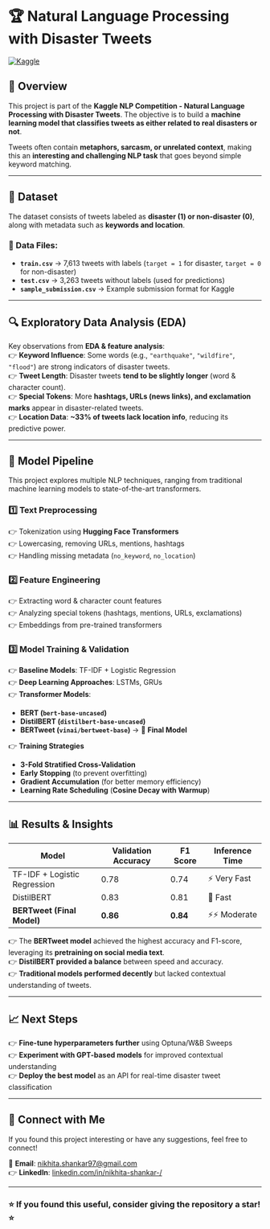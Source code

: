 # 🏆 Natural Language Processing with Disaster Tweets  
[![Kaggle](https://img.shields.io/badge/Kaggle-Competition-blue?style=flat&logo=kaggle)](https://www.kaggle.com/competitions/nlp-getting-started)  

## 📌 Overview  
This project is part of the **Kaggle NLP Competition - Natural Language Processing with Disaster Tweets**. The objective is to build a **machine learning model that classifies tweets as either related to real disasters or not**.  

Tweets often contain **metaphors, sarcasm, or unrelated context**, making this an **interesting and challenging NLP task** that goes beyond simple keyword matching.  

---

## 💂 Dataset  
The dataset consists of tweets labeled as **disaster (1) or non-disaster (0)**, along with metadata such as **keywords and location**.  

### 🌟 Data Files:
- **`train.csv`** → 7,613 tweets with labels (`target = 1` for disaster, `target = 0` for non-disaster)  
- **`test.csv`** → 3,263 tweets without labels (used for predictions)  
- **`sample_submission.csv`** → Example submission format for Kaggle  

---

## 🔍 Exploratory Data Analysis (EDA)  
Key observations from **EDA & feature analysis**:  
👉 **Keyword Influence**: Some words (e.g., `"earthquake"`, `"wildfire"`, `"flood"`) are strong indicators of disaster tweets.  
👉 **Tweet Length**: Disaster tweets **tend to be slightly longer** (word & character count).  
👉 **Special Tokens**: More **hashtags, URLs (news links), and exclamation marks** appear in disaster-related tweets.  
👉 **Location Data**: **~33% of tweets lack location info**, reducing its predictive power.  

---

## 🏰 Model Pipeline  
This project explores multiple NLP techniques, ranging from traditional machine learning models to state-of-the-art transformers.  

### **1️⃣ Text Preprocessing**
👉 Tokenization using **Hugging Face Transformers**  
👉 Lowercasing, removing URLs, mentions, hashtags  
👉 Handling missing metadata (`no_keyword`, `no_location`)  

### **2️⃣ Feature Engineering**
👉 Extracting word & character count features  
👉 Analyzing special tokens (hashtags, mentions, URLs, exclamations)  
👉 Embeddings from pre-trained transformers  

### **3️⃣ Model Training & Validation**
👉 **Baseline Models**: TF-IDF + Logistic Regression  
👉 **Deep Learning Approaches**: LSTMs, GRUs  
👉 **Transformer Models**:  
   - **BERT (`bert-base-uncased`)**  
   - **DistilBERT (`distilbert-base-uncased`)**  
   - **BERTweet (`vinai/bertweet-base`)** → 🚀 **Final Model**  

👉 **Training Strategies**
- **3-Fold Stratified Cross-Validation**  
- **Early Stopping** (to prevent overfitting)  
- **Gradient Accumulation** (for better memory efficiency)  
- **Learning Rate Scheduling** (**Cosine Decay with Warmup**)  

---

## 📊 Results & Insights  
| **Model**        | **Validation Accuracy** | **F1 Score** | **Inference Time** |
|----------------|-------------------|------------|----------------|
| TF-IDF + Logistic Regression | 0.78 | 0.74 | ⚡ Very Fast |
| DistilBERT | 0.83 | 0.81 | 🚀 Fast |
| **BERTweet (Final Model)** | **0.86** | **0.84** | ⚡⚡ Moderate |

👉 The **BERTweet model** achieved the highest accuracy and F1-score, leveraging its **pretraining on social media text**.  
👉 **DistilBERT provided a balance** between speed and accuracy.  
👉 **Traditional models performed decently** but lacked contextual understanding of tweets.  

---

## 📈 Next Steps  
👉 **Fine-tune hyperparameters further** using Optuna/W&B Sweeps  
👉 **Experiment with GPT-based models** for improved contextual understanding  
👉 **Deploy the best model** as an API for real-time disaster tweet classification  

---

## 🤝 Connect with Me  
If you found this project interesting or have any suggestions, feel free to connect!  

📧 **Email**: [nikhita.shankar97@gmail.com](mailto:nikhita.shankar97@gmail.com)  
👉 **LinkedIn**: [linkedin.com/in/nikhita-shankar-/](https://linkedin.com/in/nikhita-shankar-/)  

---

### ⭐ If you found this useful, consider giving the repository a star! ⭐  
